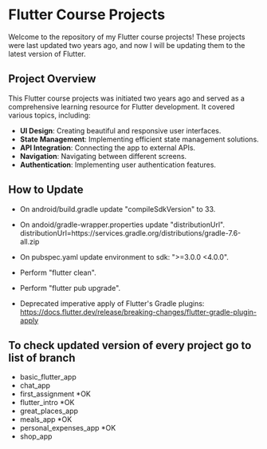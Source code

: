 # Flutter Course Projects

Welcome to the repository of my Flutter course projects! These projects were last updated two years ago, and now I will be updating them to the latest version of Flutter.

## Project Overview

This Flutter course projects was initiated two years ago and served as a comprehensive learning resource for Flutter development. It covered various topics, including:

- **UI Design**: Creating beautiful and responsive user interfaces.
- **State Management**: Implementing efficient state management solutions.
- **API Integration**: Connecting the app to external APIs.
- **Navigation**: Navigating between different screens.
- **Authentication**: Implementing user authentication features.

## How to Update

- On android/build.gradle update "compileSdkVersion" to 33.
- On andoid/gradle-wrapper.properties update "distributionUrl".
    distributionUrl=https\://services.gradle.org/distributions/gradle-7.6-all.zip
- On pubspec.yaml update environment to sdk: ">=3.0.0 <4.0.0".
- Perform "flutter clean".
- Perform "flutter pub upgrade".

- Deprecated imperative apply of Flutter's Gradle plugins: https://docs.flutter.dev/release/breaking-changes/flutter-gradle-plugin-apply

## To check updated version of every project go to list of branch
- basic_flutter_app
- chat_app
- first_assignment *OK
- flutter_intro *OK
- great_places_app
- meals_app *OK
- personal_expenses_app *OK
- shop_app
